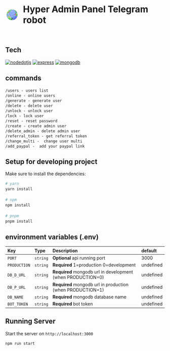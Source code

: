 <h1 style="display: flex;align-items: center; gap:1rem"><img src="./logo-sm.png"/> Hyper Admin Panel Telegram robot </h1>  
<a href='https://github.com/hoomanFsmo77/Hyper-admin-panel/tree/master/frontend' target="_blank"><img alt='' src='https://img.shields.io/badge/Release_V1.2.1-100000?style=flat&logo=&logoColor=3178C6&labelColor=333333&color=333333'/></a>

## Tech

<a href='https://nodejs.org/en' target="_blank"><img alt='nodedotjs' src='https://img.shields.io/badge/Node_js v16-100000?style=flat&logo=nodedotjs&logoColor=339933&labelColor=#333&color=#333'/></a>
<a href='https://expressjs.com/' target="_blank"><img alt='express' src='https://img.shields.io/badge/Express_js v4.18-100000?style=flat&logo=express&logoColor=00FF04&labelColor=#333&color=#333'/></a>
<a href='https://www.mongodb.com/' target="_blank"><img alt='mongodb' src='https://img.shields.io/badge/Mongodb_v4.4-100000?style=flat&logo=mongodb&logoColor=47A248&labelColor=#333&color=#333'/></a>
## commands
```
/users - users list
/online - online users
/generate - generate user 
/delete - delete user 
/unlock - unlock user
/lock - lock user
/reset - reset password
/create - create admin user
/delete_admin - delete admin user
/referral_token - get referral token
/change_multi -  change user multi
/add_paypal -  add your paypal link
```

## Setup for developing project

Make sure to install the dependencies:

```bash
# yarn
yarn install

# npm
npm install

# pnpm
pnpm install
```
## environment variables (.env)

| Key            | Type     | Description                                                 | default
|:---------------| :------- |:------------------------------------------------------------|:-------------------------------------------------|
| `PORT` | `string` | **Optional** api running port                               | 3000
| `PRODUCTION` | `string` | **Required** 1=production 0=development                     | undefined
| `DB_D_URL` | `string` | **Required** mongodb url in development (when PRODUCTION=0) | undefined
| `DB_P_URL` | `string` | **Required** mongodb url in production (when PRODUCTION=1)  | undefined
| `DB_NAME` | `string` | **Required** mongodb database name                          | undefined
| `BOT_TOKEN` | `string` | **Required** bot token                                      | undefined
## Running Server

Start the server on `http://localhost:3000`

```bash
npm run start
```

